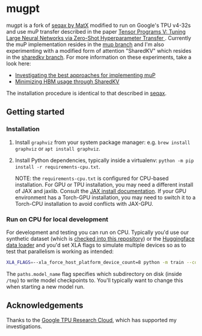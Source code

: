 # mugpt

mugpt is a fork of [seqax by MatX](https://github.com/MatX-inc/seqax) modified to run on Google's TPU v4-32s and use muP transfer described in the paper [Tensor Programs V: Tuning Large Neural Networks via Zero-Shot Hyperparameter Transfer
](https://arxiv.org/pdf/2203.03466). Currently the muP implementation resides in the [mup branch](https://github.com/clankur/mugpt/tree/mup) and I'm also experimenting with a modified form of attention "SharedKV" which resides in the [sharedkv branch](https://github.com/clankur/mugpt/tree/shared_kv). For more information on these experiments, take a look here:

- [Investigating the best approaches for implementing muP](./mup.md)
- [Minimizing HBM usage through SharedKV](./sharedkv.md)

The installation procedure is identical to that described in [seqax](https://github.com/MatX-inc/seqax).

## Getting started

### Installation

1. Install `graphviz` from your system package manager: e.g. `brew install graphviz` or `apt install graphviz`.
2. Install Python dependencies, typically inside a virtualenv: `python -m pip install -r requirements-cpu.txt`.

   NOTE: the `requirements-cpu.txt` is configured for CPU-based installation. For GPU or TPU installation, you may need a different install of JAX and jaxlib. Consult the [JAX install documentation](https://jax.readthedocs.io/en/latest/installation.html). If your GPU environment has a Torch-GPU installation, you may need to switch it to a Torch-CPU installation to avoid conflicts with JAX-GPU.

### Run on CPU for local development

For development and testing you can run on CPU. Typically you'd use our synthetic dataset (which is [checked into this repository](/synthetic_dataset.zarr)) or the [Huggingface data loader](#data-loaders) and you'd set XLA flags to simulate multiple devices so as to test that parallelism is working as intended:

```bash
XLA_FLAGS=--xla_force_host_platform_device_count=8 python -m train --config-name=local_test_synthetic +paths.model_name=synthetic_000
```

The `paths.model_name` flag specifies which subdirectory on disk (inside `/tmp`) to write model checkpoints to. You'll typically want to change this when starting a new model run.

## Acknowledgements

Thanks to the [Google TPU Research Cloud](https://sites.research.google/trc/about/), which has supported my investigations.
